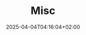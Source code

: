 ---
weight: 999
title: "Misc"
description: "[Fonera](./misc/fonera) • [Google](./misc/google) • [LaTeX](./misc/latex) • [Misc](./misc/misc) • [Soekris](./misc/soekris)"
icon: "dns"
date: "2025-04-04T04:16:04+02:00"
lastmod: "2025-04-04T04:16:04+02:00"
toc: false
---